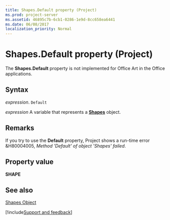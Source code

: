 ```yaml
---
title: Shapes.Default property (Project)
ms.prod: project-server
ms.assetid: 46895c7b-6cb1-0286-1e9d-8cc658ea6441
ms.date: 06/08/2017
localization_priority: Normal
---
```



# Shapes.Default property (Project)
The  **Shapes.Default** property is not implemented for Office Art in the Office applications.

## Syntax

_expression_. `Default`

_expression_ A variable that represents a **[Shapes](Project.Shapes.md)** object.


## Remarks

If you try to use the  **Default** property, Project shows a run-time error &H80004005, _Method 'Default' of object 'Shapes' failed_.


## Property value

 **SHAPE**


## See also


[Shapes Object](Project.shapes.md)

[!include[Support and feedback](~/includes/feedback-boilerplate.md)]